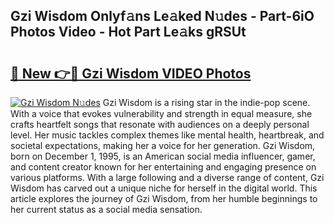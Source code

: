 ## Gzi Wisdom Onlyf𝚊ns Le𝚊ked N𝚞des - Part-6iO Photos Video - Hot Part Le𝚊ks gRSUt

# <h2><a href="http://ac51877.deff.icu/?id=Gzi+Wisdom">🔗 New 👉🔴 Gzi Wisdom VIDEO Photos</a></h2>

[![Gzi Wisdom N𝚞des](https://i.imgur.com/rIISA9y.gif)](http://ac51877.deff.icu/?id=Gzi+Wisdom)
Gzi Wisdom is a rising star in the indie-pop scene. With a voice that evokes vulnerability and strength in equal measure, she crafts heartfelt songs that resonate with audiences on a deeply personal level. Her music tackles complex themes like mental health, heartbreak, and societal expectations, making her a voice for her generation. Gzi Wisdom, born on December 1, 1995, is an American social media influencer, gamer, and content creator known for her entertaining and engaging presence on various platforms. With a large following and a diverse range of content, Gzi Wisdom has carved out a unique niche for herself in the digital world. This article explores the journey of Gzi Wisdom, from her humble beginnings to her current status as a social media sensation.
